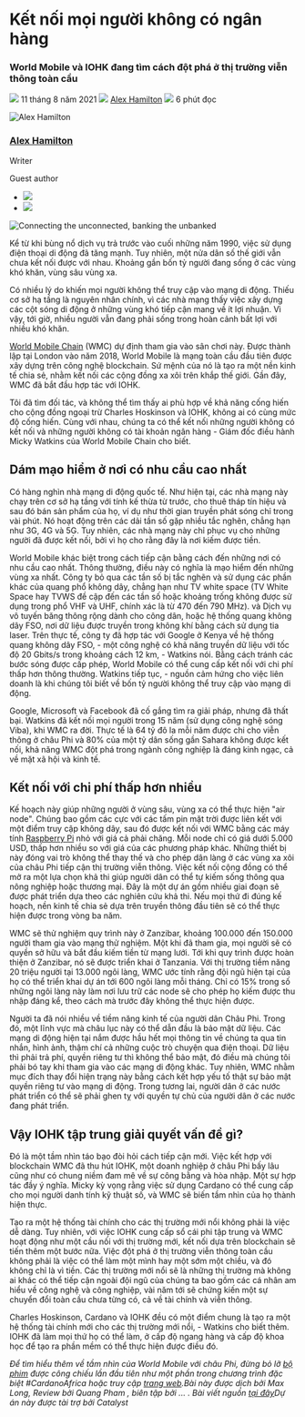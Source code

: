 # Kết nối mọi người không có ngân hàng

### **World Mobile và IOHK đang tìm cách đột phá ở thị trường viễn thông toàn cầu**

![](img/2021-08-11-connecting-the-unconnected-banking-the-unbanked.002.png) 11 tháng 8 năm 2021 ![](img/2021-08-11-connecting-the-unconnected-banking-the-unbanked.002.png) [Alex Hamilton](tmp//en/blog/authors/alex-hamilton/page-1/) ![](img/2021-08-11-connecting-the-unconnected-banking-the-unbanked.003.png) 6 phút đọc

![Alex Hamilton](img/2021-08-11-connecting-the-unconnected-banking-the-unbanked.004.png)[](tmp//en/blog/authors/alex-hamilton/page-1/)

### [**Alex Hamilton**](tmp//en/blog/authors/alex-hamilton/page-1/)

Writer

Guest author

- ![](img/2021-08-11-connecting-the-unconnected-banking-the-unbanked.005.png)[](https://www.linkedin.com/in/alex-hamilton-55b4b6108/ "LinkedIn")
- ![](img/2021-08-11-connecting-the-unconnected-banking-the-unbanked.006.png)[](https://twitter.com/Immortalxplorer "Twitter")

![Connecting the unconnected, banking the unbanked](img/2021-08-11-connecting-the-unconnected-banking-the-unbanked.007.png)

Kể từ khi bùng nổ dịch vụ trả trước vào cuối những năm 1990, việc sử dụng điện thoại di động đã tăng mạnh. Tuy nhiên, một nửa dân số thế giới vẫn chưa kết nối được với nhau. Khoảng gần bốn tỷ người đang sống ở các vùng khó khăn, vùng sâu vùng xa.

Có nhiều lý do khiến mọi người không thể truy cập vào mạng di động. Thiếu cơ sở hạ tầng là nguyên nhân chính, vì các nhà mạng thấy việc xây dựng các cột sóng di động ở những vùng khó tiếp cận mang về ít lợi nhuận. Vì vậy, tới giờ, nhiều người vẫn đang phải sống trong hoàn cảnh bất lợi với nhiều khó khăn.

[World Mobile Chain](https://worldmobile.io/manifesto) (WMC) dự định tham gia vào sân chơi này. Được thành lập tại London vào năm 2018, World Mobile là mạng toàn cầu đầu tiên được xây dựng trên công nghệ blockchain. Sứ mệnh của nó là tạo ra một nền kinh tế chia sẻ, nhằm kết nối các cộng đồng xa xôi trên khắp thế giới. Gần đây, WMC đã bắt đầu hợp tác với IOHK.

Tôi đã tìm đối tác, và không thể tìm thấy ai phù hợp về khả năng cống hiến cho cộng đồng ngoại trừ Charles Hoskinson và IOHK, không ai có cùng mức độ cống hiến. Cùng với nhau, chúng ta có thể kết nối những người không có kết nối và những người không có tài khoản ngân hàng - Giám đốc điều hành Micky Watkins của World Mobile Chain cho biết.

## **Dám mạo hiểm ở nơi có nhu cầu cao nhất**

Có hàng nghìn nhà mạng di động quốc tế. Như hiện tại, các nhà mạng này chạy trên cơ sở hạ tầng với tính kế thừa từ trước, cho thuê tháp tín hiệu và sau đó bán sản phẩm của họ, ví dụ như thời gian truyền phát sóng chỉ trong vài phút. Nó hoạt động trên các dải tần số gặp nhiều tắc nghẽn, chẳng hạn như 3G, 4G và 5G. Tuy nhiên, các nhà mạng này chỉ phục vụ cho những người đã được kết nối, bởi vì họ cho rằng đây là nơi kiếm được tiền.

World Mobile khác biệt trong cách tiếp cận bằng cách đến những nơi có nhu cầu cao nhất. Thông thường, điều này có nghĩa là mạo hiểm đến những vùng xa nhất. Công ty bỏ qua các tần số bị tắc nghẽn và sử dụng các phần khác của quang phổ không dây, chẳng hạn như TV white space (TV White Space hay TVWS đề cập đến các tần số hoặc khoảng trống không được sử dụng trong phổ VHF và UHF, chính xác là từ 470 đến 790 MHz). và Dịch vụ vô tuyến băng thông rộng dành cho công dân, hoặc hệ thống quang không dây FSO, nơi dữ liệu được truyền trong không khí bằng cách sử dụng tia laser. Trên thực tế, công ty đã hợp tác với Google ở Kenya về hệ thống quang không dây FSO, - một công nghệ có khả năng truyền dữ liệu với tốc độ 20 Gbits/s trong khoảng cách 12 km, - Watkins nói. Bằng cách tránh các bước sóng được cấp phép, World Mobile có thể cung cấp kết nối với chi phí thấp hơn thông thường. Watkins tiếp tục, - nguồn cảm hứng cho việc liên doanh là khi chúng tôi biết về bốn tỷ người không thể truy cập vào mạng di động.

Google, Microsoft và Facebook đã cố gắng tìm ra giải pháp, nhưng đã thất bại. Watkins đã kết nối mọi người trong 15 năm (sử dụng công nghệ sóng Viba), khi WMC ra đời. Thực tế là 64 tỷ đô la mỗi năm được chi cho viễn thông ở châu Phi và 80% của một tỷ dân sống gần Sahara không được kết nối, khả năng WMC đột phá trong ngành công nghiệp là đáng kinh ngạc, cả về mặt xã hội và kinh tế.

## **Kết nối với chi phí thấp hơn nhiều**

Kế hoạch này giúp những người ở vùng sâu, vùng xa có thể thực hiện "air node". Chúng bao gồm các cực với các tấm pin mặt trời được liên kết với một điểm truy cập không dây, sau đó được kết nối với WMC bằng các máy tính [Raspberry Pi](https://www.raspberrypi.org/) nhỏ với giá cả phải chăng. Mỗi node chỉ có giá dưới 5.000 USD, thấp hơn nhiều so với giá của các phương pháp khác. Những thiết bị này đóng vai trò không thể thay thế và cho phép dân làng ở các vùng xa xôi của châu Phi tiếp cận thị trường viễn thông. Việc kết nối cộng đồng có thể mở ra một lựa chọn khả thi giúp người dân có thể tự kiếm sống thông qua nông nghiệp hoặc thương mại. Đây là một dự án gồm nhiều giai đoạn sẽ được phát triển dựa theo các nghiên cứu khả thi. Nếu mọi thứ đi đúng kế hoạch, nền kinh tế chia sẻ dựa trên truyền thông đầu tiên sẽ có thể thực hiện được trong vòng ba năm.

WMC sẽ thử nghiệm quy trình này ở Zanzibar, khoảng 100.000 đến 150.000 người tham gia vào mạng thử nghiệm. Một khi đã tham gia, mọi người sẽ có quyền sở hữu và bắt đầu kiếm tiền từ mạng lưới. Tới khi quy trình được hoàn thiện ở Zanzibar, nó sẽ được triển khai ở Tanzania. Với thị trường tiềm năng 20 triệu người tại 13.000 ngôi làng, WMC ước tính rằng đội ngũ hiện tại của họ có thể triển khai dự án tới 600 ngôi làng mỗi tháng. Chỉ có 15% trong số những ngôi làng này làm nơi lưu trữ các node sẽ cho phép họ kiếm được thu nhập đáng kể, theo cách mà trước đây không thể thực hiện được.

Người ta đã nói nhiều về tiềm năng kinh tế của người dân Châu Phi. Trong đó, một lĩnh vực mà châu lục này có thể dẫn đầu là bảo mật dữ liệu. Các mạng di động hiện tại nắm được hầu hết mọi thông tin về chúng ta qua tin nhắn, hình ảnh, thậm chí cả những cuộc trò chuyện qua điện thoại. Dữ liệu thì phải trả phí, quyền riêng tư thì không thể bảo mật, đó điều mà chúng tôi phải bó tay khi tham gia vào các mạng di động khác. Tuy nhiên, WMC nhằm mục đích thay đổi hiện trạng này bằng cách kết hợp yếu tố thật sự bảo mật quyền riêng tư vào mạng di động. Trong tương lai, người dân ở các nước phát triển có thể sẽ phải ghen tỵ với quyền tự chủ của người dân ở các nước đang phát triển.

## **Vậy IOHK tập trung giải quyết vấn đề gì?**

Đó là một tầm nhìn táo bạo đòi hỏi cách tiếp cận mới. Việc kết hợp với blockchain WMC đã thu hút IOHK, một doanh nghiệp ở châu Phi bấy lâu cũng như có chung niềm đam mê về sự công bằng và hòa nhập. Một sự hợp tác đầy ý nghĩa. Micky kỳ vọng rằng việc sử dụng Cardano có thể cung cấp cho mọi người danh tính kỹ thuật số, và WMC sẽ biến tầm nhìn của họ thành hiện thực.

Tạo ra một hệ thống tài chính cho các thị trường mới nổi không phải là việc dễ dàng. Tuy nhiên, với việc IOHK cung cấp sổ cái phi tập trung và WMC hoạt động như một cầu nối với thị trường mới, kết nối dựa trên blockchain sẽ tiến thêm một bước nữa. Việc đột phá ở thị trường viễn thông toàn cầu không phải là việc có thể làm một mình hay một sớm một chiều, và đó không chỉ là vì tiền. Các thị trường mới nổi sẽ là những thị trường mà không ai khác có thể tiếp cận ngoài đội ngũ của chúng ta bao gồm các cá nhân am hiểu về công nghệ và công nghiệp, vài năm tới sẽ chứng kiến một sự chuyển đổi toàn cầu chưa từng có, cả về tài chính và viễn thông.

Charles Hoskinson, Cardano và IOHK đều có một điểm chung là tạo ra một hệ thống tài chính mới cho các thị trường mới nổi, - Watkins cho biết thêm. IOHK đã làm mọi thứ họ có thể làm, ở cấp độ ngang hàng và cấp độ khoa học để tạo ra phần mềm có thể thực hiện được điều đó.

*Để tìm hiểu thêm về tầm nhìn của World Mobile với châu Phi, đừng bỏ lỡ [bộ phim](https://www.youtube.com/watch?v=MhIYXIMJNno) được công chiếu lần đầu tiên như một phần trong chương trình đặc biệt #CardanoAfrica hoặc truy cập [trang web](https://worldmobile.io/).Bài này được dịch bởi Max Long, Review bởi Quang Pham , biên tập bởi ... . Bài viết nguồn [tại đây](https://iohk.io/en/blog/posts/2021/08/11/connecting-the-unconnected-banking-the-unbanked/)*Dự án này được tài trợ bởi Catalyst**
